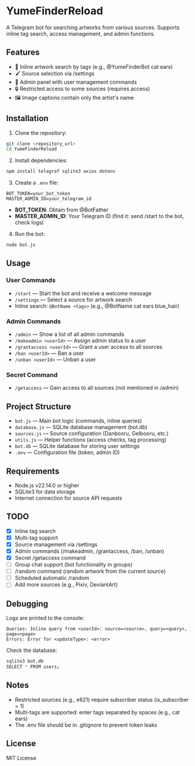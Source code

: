# YumeFinderReload

A Telegram bot for searching artworks from various sources. Supports inline tag search, access management, and admin functions.

## Features

- 🔎 Inline artwork search by tags (e.g., @YumeFinderBot cat ears)
- 🖌️ Source selection via /settings
- 👤 Admin panel with user management commands
- 🔒 Restricted access to some sources (requires access)
- 🖼️ Image captions contain only the artist's name

## Installation

1. Clone the repository:
```bash
git clone <repository_url>
cd YumeFinderReload
```

2. Install dependencies:
```bash
npm install telegraf sqlite3 axios dotenv
```

3. Create a `.env` file:
```env
BOT_TOKEN=your_bot_token
MASTER_ADMIN_ID=your_telegram_id
```

- **BOT_TOKEN**: Obtain from @BotFather
- **MASTER_ADMIN_ID**: Your Telegram ID (find it: send /start to the bot, check logs)

4. Run the bot:
```bash
node bot.js
```

## Usage

### User Commands
- `/start` — Start the bot and receive a welcome message
- `/settings` — Select a source for artwork search
- Inline search: `@BotName <tags>` (e.g., @BotName cat ears blue_hair)

### Admin Commands
- `/admin` — Show a list of all admin commands
- `/makeadmin <userId>` — Assign admin status to a user
- `/grantaccess <userId>` — Grant a user access to all sources
- `/ban <userId>` — Ban a user
- `/unban <userId>` — Unban a user

### Secret Command
- `/getaccess` — Gain access to all sources (not mentioned in /admin)

## Project Structure
- `bot.js` — Main bot logic (commands, inline queries)
- `database.js` — SQLite database management (bot.db)
- `sources.js` — Source configuration (Danbooru, Gelbooru, etc.)
- `utils.js` — Helper functions (access checks, tag processing)
- `bot.db` — SQLite database for storing user settings
- `.env` — Configuration file (token, admin ID)

## Requirements
- Node.js v22.14.0 or higher
- SQLite3 for data storage
- Internet connection for source API requests

## TODO
- [x] Inline tag search
- [x] Multi-tag support
- [x] Source management via /settings
- [x] Admin commands (/makeadmin, /grantaccess, /ban, /unban)
- [x] Secret /getaccess command
- [ ] Group chat support (bot functionality in groups)
- [ ] /random command (random artwork from the current source)
- [ ] Scheduled automatic /random
- [ ] Add more sources (e.g., Pixiv, DeviantArt)

## Debugging

Logs are printed to the console:
```
Queries: Inline query from <userId>: source=<source>, query=<query>, page=<page>
Errors: Error for <updateType>: <error>
```

Check the database:
```bash
sqlite3 bot.db
SELECT * FROM users;
```

## Notes
- Restricted sources (e.g., e621) require subscriber status (is_subscriber = 1)
- Multi-tags are supported: enter tags separated by spaces (e.g., cat ears)
- The .env file should be in .gitignore to prevent token leaks

## License
MIT License